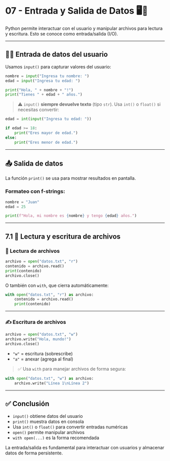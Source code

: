 # 07 - Entrada y Salida de Datos 🖥️📂

Python permite interactuar con el usuario y manipular archivos para lectura y escritura. Esto se conoce como entrada/salida (I/O).

---

## 🧑‍💻 Entrada de datos del usuario

Usamos `input()` para capturar valores del usuario:

```python
nombre = input("Ingresa tu nombre: ")
edad = input("Ingresa tu edad: ")

print("Hola, " + nombre + "!")
print("Tienes " + edad + " años.")
```

> ⚠️ `input()` **siempre devuelve texto** (tipo `str`). Usa `int()` o `float()` si necesitas convertir:

```python
edad = int(input("Ingresa tu edad: "))

if edad >= 18:
    print("Eres mayor de edad.")
else:
    print("Eres menor de edad.")
```

---

## 📤 Salida de datos

La función `print()` se usa para mostrar resultados en pantalla.

### Formateo con f-strings:

```python
nombre = "Juan"
edad = 25

print(f"Hola, mi nombre es {nombre} y tengo {edad} años.")
```

---

## 7.1 📁 Lectura y escritura de archivos

### 📖 Lectura de archivos

```python
archivo = open("datos.txt", "r")
contenido = archivo.read()
print(contenido)
archivo.close()
```

O también con `with`, que cierra automáticamente:

```python
with open("datos.txt", "r") as archivo:
    contenido = archivo.read()
    print(contenido)
```

---

### ✍️ Escritura de archivos

```python
archivo = open("datos.txt", "w")
archivo.write("Hola, mundo!")
archivo.close()
```

- `"w"` = escritura (sobrescribe)
- `"a"` = anexar (agrega al final)

> ✅ Usa `with` para manejar archivos de forma segura:

```python
with open("datos.txt", "w") as archivo:
    archivo.write("Línea 1\nLínea 2")
```

---

## ✅ Conclusión

- `input()` obtiene datos del usuario
- `print()` muestra datos en consola
- Usa `int()` o `float()` para convertir entradas numéricas
- `open()` permite manipular archivos
- `with open(...)` es la forma recomendada

La entrada/salida es fundamental para interactuar con usuarios y almacenar datos de forma persistente.

